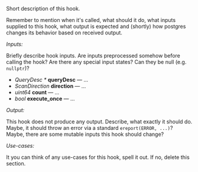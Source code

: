 Short description of this hook.

Remember to mention when it's called, what should it do, what inputs supplied to this hook,
what output is expected and (shortly) how postgres changes its behavior based on received output.

*Inputs:*

Briefly describe hook inputs. Are inputs preprocessed somehow before calling the hook?
Are there any special input states? Can they be null (e.g. `nullptr`)?

* <i>QueryDesc *</i> <b>queryDesc</b> — ...
* <i>ScanDirection</i> <b>direction</b> — ...
* <i>uint64</i> <b>count</b> — ...
* <i>bool</i> <b>execute_once</b> — ...

*Output:*

This hook does not produce any output. Describe, what exactly it should do.
Maybe, it should throw an error via a standard `ereport(ERROR, ...)`?
Maybe, there are some mutable inputs this hook should change?

*Use-cases:*

It you can think of any use-cases for this hook, spell it out. If no, delete this section.